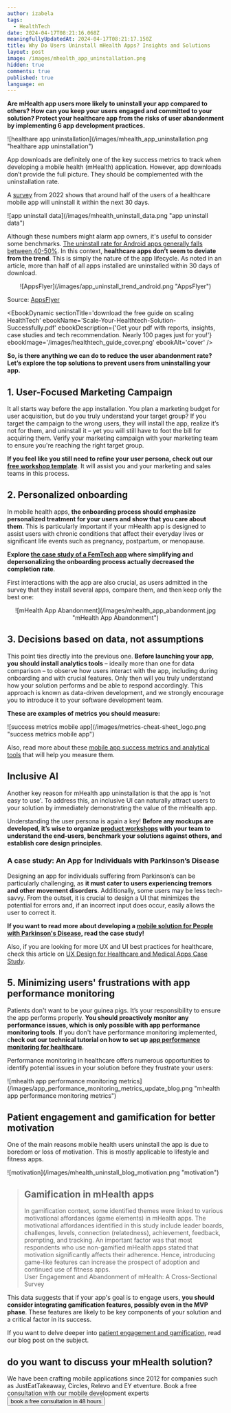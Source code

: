```yaml
---
author: izabela
tags:
  - HealthTech
date: 2024-04-17T08:21:16.068Z
meaningfullyUpdatedAt: 2024-04-17T08:21:17.150Z
title: Why Do Users Uninstall mHealth Apps? Insights and Solutions
layout: post
image: /images/mhealth_app_uninstallation.png
hidden: true
comments: true
published: true
language: en
---
```

**Are mHealth app users more likely to uninstall your app compared to others? How can you keep your users engaged and committed to your solution? Protect your healthcare app from the risks of user abandonment by implementing 6 app development practices.**

<div className="image">![healthare app uninstallation](/images/mhealth_app_uninstallation.png "healthare app uninstallation")</div>

App downloads are definitely one of the key success metrics to track when developing a mobile health (mHealth) application. However, app downloads don’t provide the full picture. They should be complemented with the uninstallation rate.

A [survey](https://www.ncbi.nlm.nih.gov/pmc/articles/PMC8872344/) from 2022 shows that around half of the users of a healthcare mobile app will uninstall it within the next 30 days.

<div className="image">![app uninstall data](/images/mhealth_uninstall_data.png "app uninstall data")</div>

Although these numbers might alarm app owners, it's useful to consider some benchmarks. [The uninstall rate for Android apps generally falls between 40-50%](https://www.appsflyer.com/resources/reports/app-uninstall-benchmarks/). In this context, **healthcare apps don’t seem to deviate from the trend**. This is simply the nature of the app lifecycle. As noted in an article, more than half of all apps installed are uninstalled within 30 days of download.

<center>

<div className="image">![AppsFlyer](/images/app_uninstall_trend_android.png "AppsFlyer")</div>

</center>

Source: [AppsFlyer](https://www.appsflyer.com/resources/reports/app-uninstall-benchmarks/)

<EbookDynamic sectionTitle='download the free guide on scaling HealthTech' ebookName='Scale-Your-Healthtech-Solution-Successfully.pdf' ebookDescription={'Get your pdf with reports, insights, case studies and tech recommendation. Nearly 100 pages just for you!'} ebookImage='/images/healthtech_guide_cover.png' ebookAlt='cover' />

**So, is there anything we can do to reduce the user abandonment rate? Let’s explore the top solutions to prevent users from uninstalling your app.**

## 1. User-Focused Marketing Campaign

It all starts way before the app installation. You plan a marketing budget for user acquisition, but do you truly understand your target group? If you target the campaign to the wrong users, they will install the app, realize it’s not for them, and uninstall it – yet you will still have to foot the bill for acquiring them. Verify your marketing campaign with your marketing team to ensure you're reaching the right target group.

**If you feel like you still need to refine your user persona, check out our [free workshop template](https://miro.com/miroverse/b2b-buyer-persona-workshop-template/)**. It will assist you and your marketing and sales teams in this process.

## 2. Personalized onboarding

In mobile health apps, **the onboarding process should emphasize personalized treatment for your users and show that you care about them**. This is particularly important if your mHealth app is designed to assist users with chronic conditions that affect their everyday lives or significant life events such as pregnancy, postpartum, or menopause.

**Explore [the case study of a FemTech app](/blog/data-driven-development-femtech-app-onboarding/) where simplifying and depersonalizing the onboarding process actually decreased the completion rate**.

First interactions with the app are also crucial, as users admitted in the survey that they install several apps, compare them, and then keep only the best one:

<center>

<div className="image">![mHealth App Abandonment](/images/mhealth_app_abandonment.jpg "mHealth App Abandonment")</div>

</center>

## 3. Decisions based on data, not assumptions

This point ties directly into the previous one. **Before launching your app, you should install analytics tools** – ideally more than one for data comparison – to observe how users interact with the app, including during onboarding and with crucial features. Only then will you truly understand how your solution performs and be able to respond accordingly. This approach is known as data-driven development, and we strongly encourage you to introduce it to your software development team.

**These are examples of metrics you should measure:** 

<div className="image">![success metrics mobile app](/images/metrics-cheat-sheet_logo.png "success metrics mobile app")</div>

Also, read more about these [mobile app success metrics and analytical tools](/blog/metrics-to-measure-mobile-mvp-success-cheat-sheet/) that will help you measure them.

## Inclusive AI

Another key reason for mHealth app uninstallation is that the app is 'not easy to use'. To address this, an inclusive UI can naturally attract users to your solution by immediately demonstrating the value of the mHealth app.

Understanding the user persona is again a key! **Before any mockups are developed, it’s wise to organize [product workshops](/our-areas/product-workshops/) with your team to understand the end-users, benchmark your solutions against others, and establish core design principles**.

### A case study: An App for Individuals with Parkinson’s Disease

Designing an app for individuals suffering from Parkinson’s can be particularly challenging, as **it must cater to users experiencing tremors and other movement disorders**. Additionally, some users may be less tech-savvy. From the outset, it is crucial to design a UI that minimizes the potential for errors and, if an incorrect input does occur, easily allows the user to correct it.

**If you want to read more about developing a [mobile solution for People with Parkinson's Disease](/projects/solution-for-parkinsons-patients/), read the case study!**

Also, if you are looking for more UX and UI best practices for healthcare, check this article on [UX Design for Healthcare and Medical Apps Case Study](/blog/ux-design-healthcare-medical-apps-case-study/).

## 5. Minimizing users' frustrations with app performance monitoring

Patients don't want to be your guinea pigs. It’s your responsibility to ensure the app performs properly. **You should proactively monitor any performance issues, which is only possible with app performance monitoring tools**. If you don't have performance monitoring implemented, c**heck out our technical tutorial on how to set up [app performance monitoring for healthcare](/blog/healthcare-app-performance-monitoring/)**.

Performance monitoring in healthcare offers numerous opportunities to identify potential issues in your solution before they frustrate your users:

<div className="image">![mhealth app performance monitoring metrics](/images/app_performance_monitoring_metrics_update_blog.png "mhealth app performance monitoring metrics")</div>

## Patient engagement and gamification for better motivation

One of the main reasons mobile health users uninstall the app is due to boredom or loss of motivation. This is mostly applicable to lifestyle and fitness apps.

<div className="image">![motivation](/images/mhealth_uninstall_blog_motivation.png "motivation")</div>

<blockquote><h2>Gamification in mHealth apps</h2><div>In gamification context, some identified themes were linked to various motivational affordances (game elements) in mHealth apps. The motivational affordances identified in this study include leader boards, challenges, levels, connection (relatedness), achievement, feedback, prompting, and tracking. An important factor was that most respondents who use non-gamified mHealth apps stated that motivation significantly affects their adherence. Hence, introducing game-like features can increase the prospect of adoption and continued use of fitness apps.</div><footer>User Engagement and Abandonment of mHealth: A Cross-Sectional Survey</footer></blockquote>

This data suggests that if your app's goal is to engage users, **you should consider integrating gamification features, possibly even in the MVP phase**. These features are likely to be key components of your solution and a critical factor in its success.

If you want to delve deeper into [patient engagement and gamification](/blog/delivering-patient-engagement-platform/), read our blog post on the subject.

<div class='block-button'><h2>do you want to discuss your mHealth solution?</h2><div>We have been crafting mobile applications since 2012 for companies such as JustEatTakeaway, Circles, Relevo and EY etventure. Book a free consultation with our mobile development experts</div><a href="/our-areas/healthcare-software-development/"><button>book a free consultation in 48 hours</button></a></div>